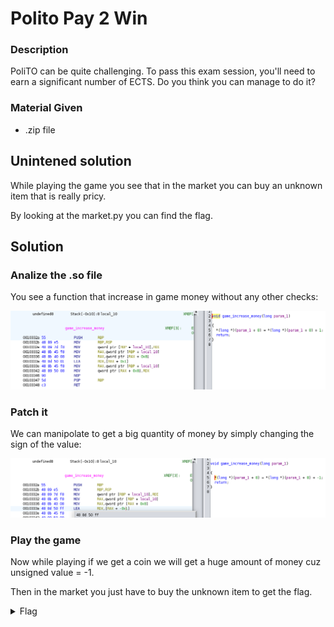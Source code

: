 # Polito Pay 2 Win

### Description

PoliTO can be quite challenging. To pass this exam session, you'll need to earn a significant number of ECTS. Do you think you can manage to do it?

### Material Given

- .zip file

## Unintened solution

While playing the game you see that in the market you can buy an unknown item that is really pricy.

By looking at the market.py you can find the flag.

## Solution

### Analize the .so file

You see a function that increase in game money without any other checks:

![Important code](../imagines/importantBeforePatching.png)

### Patch it

We can manipolate to get a big quantity of money by simply changing the sign of the value:

![Getting the solution](../imagines/patching.png)

### Play the game

Now while playing if we get a coin we will get a huge amount of money cuz unsigned value = -1.

Then in the market you just have to buy the unknown item to get the flag.

<details>

  <summary>Flag</summary>

ptm{p4tch1ng_3xecut4bl3s_1s_fun}

</details>
